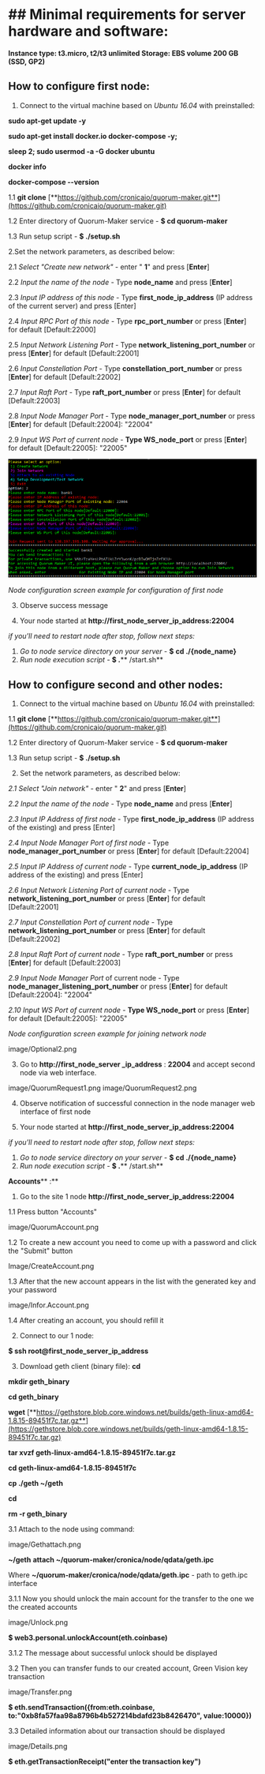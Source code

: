 # ## Minimal requirements for server hardware and software:

**Instance type: t3.micro, t2/t3 unlimited
Storage: EBS volume 200 GB (SSD, GP2)**

## How to configure first node:

1. Connect to the virtual machine based on _Ubuntu 16.04_ with preinstalled:

**sudo apt-get update -y**

**sudo apt-get install docker.io docker-compose -y;**

**sleep 2; sudo usermod -a -G docker ubuntu**

**docker info**

**docker-compose --version**

1.1 **git clone** [**https://github.com/cronicaio/quorum-maker.git**](https://github.com/cronicaio/quorum-maker.git)

1.2 Enter directory of Quorum-Maker service - **$ cd quorum-maker**

1.3 Run setup script - **$ ./setup.sh**

2.Set the network parameters, as described below:

2.1 _Select  &quot;Create new network&quot;_ - enter &quot; **1**&quot; and press [**Enter**]

2.2 _Input the name of the node_ - Type   **node\_name** and press [**Enter**]

2.3 _Input IP address of this node_ - Type **first\_node\_ip\_address** (IP address of the current server) and press [Enter]

2.4 _Input RPC Port of this node_ - Type **rpc\_port\_number** or press [**Enter**] for default [Default:22000]

2.5 _Input Network Listening Port_ - Type **network\_listening\_port\_number** or press [**Enter**] for default [Default:22001]

2.6 _Input Constellation Port_ - Type **constellation\_port\_number** or press [**Enter**] for default [Default:22002]

2.7 _Input Raft Port_ - Type **raft\_port\_number** or press [**Enter**] for default [Default:22003]

2.8 _Input Node Manager Port_ - Type **node\_manager\_port\_number** or press [**Enter**] for default [Default:22004]: &quot;22004&quot;

2.9 _Input WS Port of current node -_ **Type WS\_node\_port** or press [**Enter**] for default [Default:22005]: &quot;22005&quot;

![Node1](Image/Optional2.png)

_Node configuration screen example for configuration of first node_

3. Observe success message

[image]: (Image/Optional2.png)

4. Your node started at **http://first\_node\_server\_ip\_address:22004**

_if you&#39;ll need to restart node after stop, follow next steps:_

1. _Go to node service directory on your server_ - **$**  **cd ./{node\_name}**
2. _Run node execution script -_ **$ .**** /start.sh**

## How to configure second and other nodes:

1. Connect to the virtual machine based on _Ubuntu 16.04_ with preinstalled:

1.1 **git clone** [**https://github.com/cronicaio/quorum-maker.git**](https://github.com/cronicaio/quorum-maker.git)

1.2 Enter directory of Quorum-Maker service - **$ cd quorum-maker**

1.3 Run setup script - **$ ./setup.sh**



2. Set the network parameters, as described below:

_2.1 Select  &quot;Join network&quot;_ - enter &quot; **2**&quot; and press [**Enter**]

_2.2 Input the name of the node_ - Type   **node\_name** and press [**Enter**]

_2.3 Input IP Address of first node_ - Type **first\_node\_ip\_address** (IP address of the existing) and press [Enter]

_2.4 Input Node Manager Port of first node_ - Type **node\_manager\_port\_number** or press [**Enter**] for default [Default:22004]

_2.5 Input IP Address of current node_ - Type **current\_node\_ip\_address** (IP address of the existing) and press [Enter]

_2.6 Input Network Listening Port of current node_ - Type **network\_listening\_port\_number** or press [**Enter**] for default [Default:22001]

_2.7 Input Constellation Port of current node_ - Type **network\_listening\_port\_number** or press [**Enter**] for default [Default:22002]

_2.8 Input Raft Port of current node_ - Type **raft\_port\_number** or press [**Enter**] for default [Default:22003]

_2.9 Input Node Manager Port_ of current node - Type **node\_manager\_listening\_port\_number** or press [**Enter**] for default [Default:22004]: &quot;22004&quot;

_2.10 Input WS Port of current node -_ **Type WS\_node\_port** or press [**Enter**] for   default [Default:22005]: &quot;22005&quot;

_Node configuration screen example for joining network node_

image/Optional2.png

3. Go to **http://first\_node\_server \_ip\_address** : **22004** and accept second node via web interface.

image/QuorumRequest1.png
image/QuorumRequest2.png

4. Observe notification of successful connection in the node manager web interface of first node

5. Your node started at **http://first\_node\_server\_ip\_address:22004**

_if you&#39;ll need to restart node after stop, follow next steps:_

1. _Go to node service directory on your server_ - **$**  **cd ./{node\_name}**
2. _Run node execution script -_ **$ .**** /start.sh**

**Accounts**** :**

1. Go to the site 1 node **http://first\_node\_server\_ip\_address:22004**

1.1 Press button &quot;Accounts&quot;

image/QuorumAccount.png

1.2 To create a new account you need to come up with a password and click the &quot;Submit&quot; button

Image/CreateAccount.png   

1.3 After that the new account appears in the list with the generated key and your password

image/Infor.Account.png

1.4 After creating an account, you should refill it

2. Connect to our 1 node:

**$ ssh root@first\_node\_server\_ip\_address**

3. Download geth client (binary file):
**cd**

**mkdir geth\_binary**

**cd geth\_binary**

**wget** [**https://gethstore.blob.core.windows.net/builds/geth-linux-amd64-1.8.15-89451f7c.tar.gz**](https://gethstore.blob.core.windows.net/builds/geth-linux-amd64-1.8.15-89451f7c.tar.gz)

**tar xvzf geth-linux-amd64-1.8.15-89451f7c.tar.gz**

**cd geth-linux-amd64-1.8.15-89451f7c**

**cp ./geth ~/geth**

**cd**

**rm -r geth\_binary**

3.1 Attach to the node using command:

image/Gethattach.png

**~/geth**  **attach ~/quorum-maker/cronica/node/qdata/geth.ipc**

Where **~/quorum-maker/cronica/node/qdata/geth.ipc** - path to geth.ipc interface

3.1.1 Now you should unlock the main account for the transfer to the one we the created accounts

image/Unlock.png

**$ web3.personal.unlockAccount(eth.coinbase)**

3.1.2 The message about successful unlock should be displayed

3.2 Then you can transfer funds to our created account, Green Vision key transaction

image/Transfer.png

**$ eth.sendTransaction({from:eth.coinbase, to:&quot;0xb8fa57faa98a8796b4b527214bdafd23b8426470&quot;, value:10000})**

3.3 Detailed information about our transaction should be displayed

image/Details.png

**$  eth.getTransactionReceipt(&quot;enter the transaction key&quot;)**
